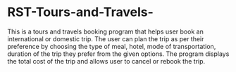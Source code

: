 # RST-Tours-and-Travels-
This is a tours and travels booking program that helps user book an international or domestic trip. The user can plan the trip as per their preference by choosing the type of meal, hotel, mode of transportation, duration of the trip they prefer from the given options. The program displays the total cost of the trip and allows user to cancel or rebook the trip.
